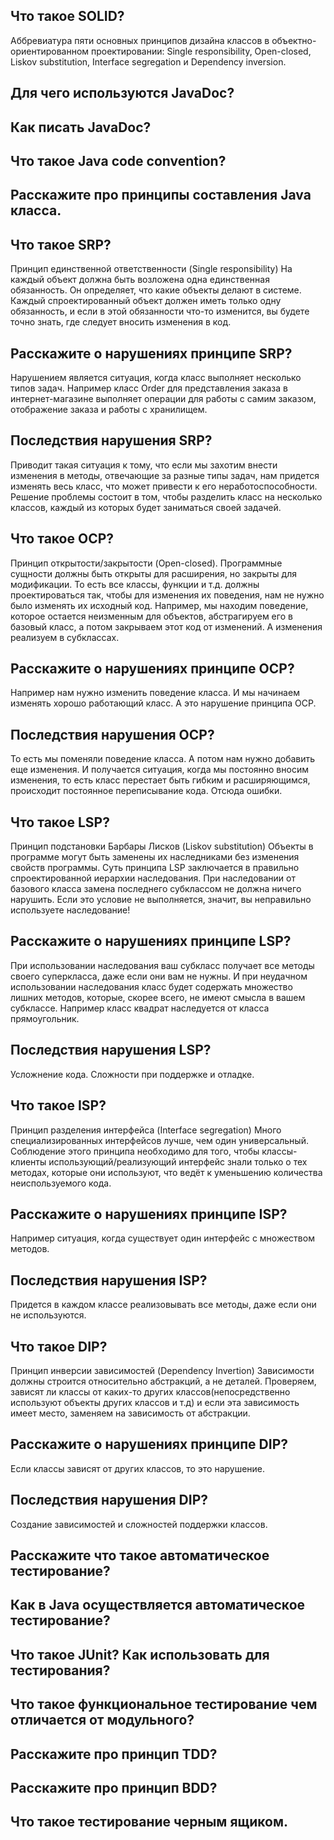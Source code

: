 Что такое SOLID?
---------------

Аббревиатура пяти основных принципов дизайна классов в объектно-ориентированном проектировании:
Single responsibility, Open-closed, Liskov substitution, Interface segregation и Dependency inversion.

Для чего используются JavaDoc?
----------

Как писать JavaDoc?
----------

Что такое Java code convention?
----------

Расскажите про принципы составления Java класса.
----------

Что такое SRP?
----------
Принцип единственной ответственности (Single responsibility)
На каждый объект должна быть возложена одна единственная обязанность.
Он определяет, что какие объекты делают в системе. Каждый
спроектированный объект должен иметь только одну обязанность,
и если в этой обязанности что-то изменится, вы будете точно знать, где
следует вносить изменения в код.

Расскажите о нарушениях принципе SRP?
----------
Нарушением является ситуация, когда класс выполняет несколько типов задач.
Например класс Order для представления заказа в интернет-магазине выполняет операции
для работы с самим заказом, отображение заказа и работы с хранилищем.

Последствия нарушения SRP?
----------
Приводит такая ситуация к тому, что если мы захотим внести изменения в методы,
отвечающие за разные типы задач, нам придется изменять весь класс, что может привести к его неработоспособности.
Решение проблемы состоит в том, чтобы разделить класс на несколько классов, каждый из которых
будет заниматься своей задачей.

Что такое OCP?
----------
Принцип открытости/закрытости (Open-closed).
Программные сущности должны быть открыты для расширения, но закрыты для модификации.
То есть все классы, функции и т.д. должны проектироваться так, 
чтобы для изменения их поведения, нам не нужно было изменять их исходный код.
Например, мы находим поведение, которое остается неизменным для объектов, 
абстрагируем его в базовый класс, а потом закрываем этот код от изменений.
А изменения реализуем в субклассах.

Расскажите о нарушениях принципе OCP?
----------
Например нам нужно изменить поведение класса.
И мы начинаем изменять хорошо работающий класс.
А это нарушение принципа OCP.

Последствия нарушения OCP?
----------
То есть мы поменяли поведение класса. А потом нам нужно добавить еще изменения.
И получается ситуация, когда мы постоянно вносим изменения, то есть класс перестает быть гибким
и расширяющимся, происходит постоянное переписывание кода.
Отсюда ошибки.

Что такое LSP?
----------
Принцип подстановки Барбары Лисков (Liskov substitution)
Объекты в программе могут быть заменены их наследниками без изменения свойств программы.
Суть принципа LSP заключается в правильно спроектированной иерархии наследования.
При наследовании от базового класса замена последнего субклассом не должна ничего нарушить.
Если это условие не выполняется, значит, вы неправильно используете наследование!

Расскажите о нарушениях принципе LSP?
----------
При использовании наследования ваш субкласс получает все методы своего суперкласса, даже если
они вам не нужны. И при неудачном использовании наследования класс будет содержать множество
лишних методов, которые, скорее всего, не имеют смысла в вашем субклассе.
Например класс квадрат наследуется от класса прямоугольник.

Последствия нарушения LSP?
----------
Усложнение кода.
Сложности при поддержке и отладке.

Что такое ISP?
--------------
Принцип разделения интерфейса (Interface segregation)
Много специализированных интерфейсов лучше, чем один универсальный.
Соблюдение этого принципа необходимо для того, чтобы классы-клиенты 
использующий/реализующий интерфейс знали только о тех методах, 
которые они используют, что ведёт к уменьшению количества неиспользуемого кода.

Расскажите о нарушениях принципе ISP?
----------
Например ситуация, когда существует один интерфейс с множеством методов.

Последствия нарушения ISP?
----------
Придется в каждом классе реализовывать все методы, даже если они не используются.

Что такое DIP?
----------
Принцип инверсии зависимостей (Dependency Invertion)
Зависимости должны строится относительно абстракций, а не деталей.
Проверяем, зависят ли классы от каких-то других классов(непосредственно 
используют объекты других классов и т.д) и если эта зависимость имеет место, 
заменяем на зависимость от абстракции.

Расскажите о нарушениях принципе DIP?
----------
Если классы зависят от других классов, то это нарушение.

Последствия нарушения DIP?
----------
Создание зависимостей и сложностей поддержки классов.

Расскажите что такое автоматическое тестирование?
----------

Как в Java осуществляется автоматическое тестирование?
----------

Что такое JUnit? Как использовать для тестирования?
----------

Что такое функциональное тестирование чем отличается от модульного?
----------

Расскажите про принцип TDD?
----------

Расскажите про принцип BDD?
----------

Что такое тестирование черным ящиком.
----------